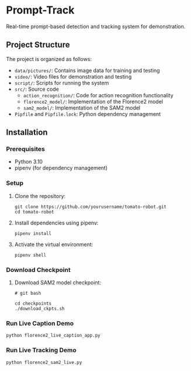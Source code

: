 # Prompt-Track
Real-time prompt-based detection and tracking system for demonstration.

## Project Structure

The project is organized as follows:
- `data/pictures/`: Contains image data for training and testing
- `video/`: Video files for demonstration and testing
- `script/`: Scripts for running the system
- `src/`: Source code
  - `action_recognition/`: Code for action recognition functionality
  - `florence2_model/`: Implementation of the Florence2 model
  - `sam2_model/`: Implementation of the SAM2 model
- `Pipfile` and `Pipfile.lock`: Python dependency management

## Installation

### Prerequisites
- Python 3.10
- pipenv (for dependency management)

### Setup
1. Clone the repository:
   ```
   git clone https://github.com/yourusername/tomato-robot.git
   cd tomato-robot
   ```

2. Install dependencies using pipenv:
   ```
   pipenv install
   ```

3. Activate the virtual environment:
   ```
   pipenv shell
   ```

### Download Checkpoint
1. Download SAM2 model checkpoint:
   ```
   # git bash
   
   cd checkpoints
   ./download_ckpts.sh
   ```

### Run Live Caption Demo
```
python florence2_live_caption_app.py
```
### Run Live Tracking Demo
```
python florence2_sam2_live.py
```
